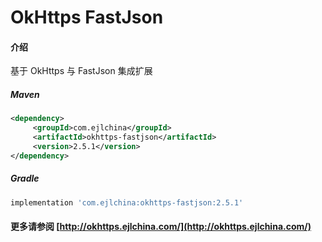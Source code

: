 # OkHttps FastJson

#### 介绍

基于 OkHttps 与 FastJson 集成扩展


##### Maven

```xml
<dependency>
     <groupId>com.ejlchina</groupId>
     <artifactId>okhttps-fastjson</artifactId>
     <version>2.5.1</version>
</dependency>
```

##### Gradle

```groovy
implementation 'com.ejlchina:okhttps-fastjson:2.5.1'
```

#### 更多请参阅 [http://okhttps.ejlchina.com/](http://okhttps.ejlchina.com/)
